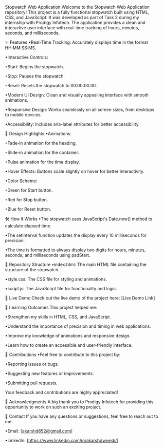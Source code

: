 Stopwatch Web Application
Welcome to the Stopwatch Web Application repository! This project is a fully functional stopwatch built using HTML, CSS, and JavaScript. It was developed as part of Task 2 during my internship with Prodigy Infotech. The application provides a clean and interactive user interface with real-time tracking of hours, minutes, seconds, and milliseconds.

✨ Features
•Real-Time Tracking: Accurately displays time in the format HH:MM:SS:MS.

•Interactive Controls:

◦Start: Begins the stopwatch.

◦Stop: Pauses the stopwatch.

◦Reset: Resets the stopwatch to 00:00:00:00.

•Modern UI Design: Clean and visually appealing interface with smooth animations.

•Responsive Design: Works seamlessly on all screen sizes, from desktops to mobile devices.

•Accessibility: Includes aria-label attributes for better accessibility.

🎨 Design Highlights
•Animations:

◦Fade-in animation for the heading.

◦Slide-in animation for the container.

◦Pulse animation for the time display.

•Hover Effects: Buttons scale slightly on hover for better interactivity.

•Color Scheme:

◦Green for Start button.

◦Red for Stop button.

◦Blue for Reset button.

🛠️ How It Works
•The stopwatch uses JavaScript's Date.now() method to calculate elapsed time.

•The setInterval function updates the display every 10 milliseconds for precision.

•The time is formatted to always display two digits for hours, minutes, seconds, and milliseconds using padStart.

📂 Repository Structure
•index.html: The main HTML file containing the structure of the stopwatch.

•style.css: The CSS file for styling and animations.

•script.js: The JavaScript file for functionality and logic.

🔗 Live Demo
Check out the live demo of the project here: [Live Demo Link]

📝 Learning Outcomes
This project helped me:

•Strengthen my skills in HTML, CSS, and JavaScript.

•Understand the importance of precision and timing in web applications.

•Improve my knowledge of animations and responsive design.

•Learn how to create an accessible and user-friendly interface.

🤝 Contributions
•Feel free to contribute to this project by:

•Reporting issues or bugs.

•Suggesting new features or improvements.

•Submitting pull requests.

Your feedback and contributions are highly appreciated!

🙏 Acknowledgments
A big thank you to Prodigy Infotech for providing this opportunity to work on such an exciting project.

📧 Contact
If you have any questions or suggestions, feel free to reach out to me:

•Email: [akarshd852@gmail.com]

•LinkedIn: [https://www.linkedin.com/in/akarshdwivedi/]
